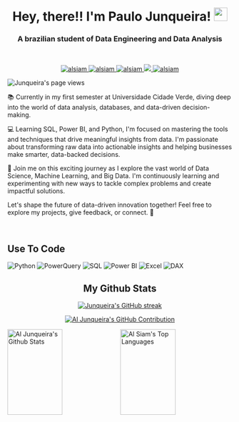 <h1 align="center">  Hey, there!! I'm Paulo Junqueira! <img src="https://em-content.zobj.net/source/microsoft-teams/363/waving-hand_1f44b.png" height="30px"></h1>
<h3 align="center">A brazilian student of Data Engineering and Data Analysis</h3> <br>

<p align="center">
 <a href="https://wa.me/5521997380142" target="blank">
  <img src="https://img.shields.io/badge/Whatsapp-128C7E?style=for-the-badge&logo=whatsapp&logoColor=white" alt="alsiam" />
 </a>
 <a href="https://www.linkedin.com/in/paulo-junqueira-2356641a0/" target="_blank">
  <img src="https://img.shields.io/badge/LinkedIn-0077B5?style=for-the-badge&logo=linkedin&logoColor=white" alt="alsiam"/>
 </a>
 <a href="mailto:pjunqueiracardozo@hotmail.com" target="_blank">
  <img src="https://img.shields.io/badge/Gmail-c14438?style=for-the-badge&logo=gmail&logoColor=white" alt="alsiam" />
 </a>
 <a href="https://twitter.com/paulojunqueiira" target="_blank">
  <img src="https://img.shields.io/badge/Twitter-1DA1F2?style=for-the-badge&logo=twitter&logoColor=white" />
 </a>
 <a href="https://instagram.com/paulojunqueiira" target="_blank">
  <img src="https://img.shields.io/badge/Instagram-fe4164?style=for-the-badge&logo=instagram&logoColor=white" alt="alsiam" />
 </a> 
</p>


<p align="left"> <img src="https://komarev.com/ghpvc/?username=paulojunqueiira&label=Profile%20views&color=0e75b6&style=flat" alt="Junqueira's page views" /> </p>

  

📚 Currently in my first semester at Universidade Cidade Verde, diving deep into the world of data analysis, databases, and data-driven decision-making.

💻 Learning SQL, Power BI, and Python, I'm focused on mastering the tools and techniques that drive meaningful insights from data. I'm passionate about transforming raw data into actionable insights and helping businesses make smarter, data-backed decisions.

🚀 Join me on this exciting journey as I explore the vast world of Data Science, Machine Learning, and Big Data. I'm continuously learning and experimenting with new ways to tackle complex problems and create impactful solutions.

Let's shape the future of data-driven innovation together! Feel free to explore my projects, give feedback, or connect. 🌟

<br>


## Use To Code
![Python](https://img.shields.io/badge/Python-3776AB?style=for-the-badge&logo=python&logoColor=white)  ![PowerQuery](https://img.shields.io/badge/PowerQuery-017F8C?style=for-the-badge&logo=microsoft&logoColor=white)  ![SQL](https://img.shields.io/badge/SQL-4479A1?style=for-the-badge&logo=postgresql&logoColor=white)  ![Power BI](https://img.shields.io/badge/PowerBI-F2C811?style=for-the-badge&logo=powerbi&logoColor=black)  ![Excel](https://img.shields.io/badge/Excel-217346?style=for-the-badge&logo=microsoft-excel&logoColor=white)  ![DAX](https://img.shields.io/badge/DAX-000000?style=for-the-badge&logo=microsoft&logoColor=white) 
<br>
<h2 align="center">
  My Github Stats
</h2>

<p align="center">
  <a href="https://github.com/paulojunqueiira">
    <img src="https://github-readme-streak-stats.herokuapp.com/?user=paulojunqueiira&theme=radical&border=7F3FBF&background=0D1117" alt="Junqueira's GitHub streak"/>
  </a>
</p>

<p align="center">
  <a href="https://github.com/alsiam">
    <img src="https://github-profile-summary-cards.vercel.app/api/cards/profile-details?username=paulojunqueiira&theme=radical" alt="Al Junqueira's GitHub Contribution"/>
  </a>
</p>

<a> 
    <a href="https://github.com/paulojunqueiira"><img alt="Al Junqueira's Github Stats" src="https://denvercoder1-github-readme-stats.vercel.app/api?username=paulojunqueiira&show_icons=true&count_private=true&theme=react&border_color=7F3FBF&bg_color=0D1117&title_color=F85D7F&icon_color=F8D866" height="192px" width="49.5%"/></a>
  <a href="https://github.com/paulojunqueiira"><img alt="Al Siam's Top Languages" src="https://denvercoder1-github-readme-stats.vercel.app/api/top-langs/?username=paulojunqueiira&langs_count=8&layout=compact&theme=react&border_color=7F3FBF&bg_color=0D1117&title_color=F85D7F&icon_color=F8D866" height="192px" width="49.5%"/></a>
  <br/>
</a>

